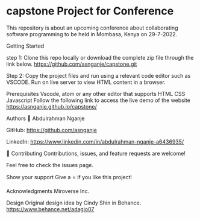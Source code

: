 # capstone Project for Conference
This repository is about an upcoming conference about collaborating software programming to be held in Mombasa, Kenya on 29-7-2022.

Getting Started

step 1: Clone this repo locally or download the complete zip file through the link below.
https://github.com/asnganje/capstone.git 


Step 2: Copy the project files and run using a relevant code editor such as VSCODE. Run on live server to view HTML content in a browser.


Prerequisites
Vscode, atom or any other editor that supports
HTML
CSS
Javascript
Follow the following link to access the live demo of the website
https://asnganje.github.io/capstone/

Authors
👤 Abdulrahman Nganje

GitHub: https://github.com/asnganje  

LinkedIn: https://www.linkedin.com/in/abdulrahman-nganje-a6436935/ 


🤝 Contributing
Contributions, issues, and feature requests are welcome!

Feel free to check the issues page.


Show your support
Give a ⭐️ if you like this project!


Acknowledgments
Miroverse Inc.


Design
Original design idea by Cindy Shin in Behance.
https://www.behance.net/adagio07
